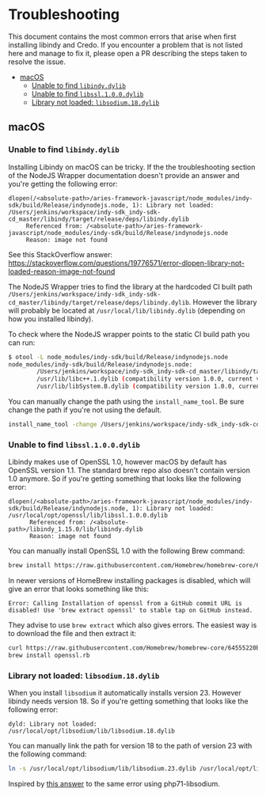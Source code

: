 # Troubleshooting

This document contains the most common errors that arise when first installing libindy and Credo. If you encounter a problem that is not listed here and manage to fix it, please open a PR describing the steps taken to resolve the issue.

- [macOS](#macos)
  - [Unable to find `libindy.dylib`](#unable-to-find-libindydylib)
  - [Unable to find `libssl.1.0.0.dylib`](#unable-to-find-libssl100dylib)
  - [Library not loaded: `libsodium.18.dylib`](#library-not-loaded-libsodium18dylib)

## macOS

### Unable to find `libindy.dylib`

Installing Libindy on macOS can be tricky. If the the troubleshooting section of the NodeJS Wrapper documentation doesn't provide an answer and you're getting the following error:

```
dlopen(/<absolute-path>/aries-framework-javascript/node_modules/indy-sdk/build/Release/indynodejs.node, 1): Library not loaded: /Users/jenkins/workspace/indy-sdk_indy-sdk-cd_master/libindy/target/release/deps/libindy.dylib
     Referenced from: /<absolute-path>/aries-framework-javascript/node_modules/indy-sdk/build/Release/indynodejs.node
     Reason: image not found
```

See this StackOverflow answer: https://stackoverflow.com/questions/19776571/error-dlopen-library-not-loaded-reason-image-not-found

The NodeJS Wrapper tries to find the library at the hardcoded CI built path `/Users/jenkins/workspace/indy-sdk_indy-sdk-cd_master/libindy/target/release/deps/libindy.dylib`. However the library will probably be located at `/usr/local/lib/libindy.dylib` (depending on how you installed libindy).

To check where the NodeJS wrapper points to the static CI build path you can run:

```bash
$ otool -L node_modules/indy-sdk/build/Release/indynodejs.node
node_modules/indy-sdk/build/Release/indynodejs.node:
        /Users/jenkins/workspace/indy-sdk_indy-sdk-cd_master/libindy/target/release/deps/libindy.dylib (compatibility version 0.0.0, current version 0.0.0)
        /usr/lib/libc++.1.dylib (compatibility version 1.0.0, current version 902.1.0)
        /usr/lib/libSystem.B.dylib (compatibility version 1.0.0, current version 1281.100.1)
```

You can manually change the path using the `install_name_tool`. Be sure change the path if you're not using the default.

```bash
install_name_tool -change /Users/jenkins/workspace/indy-sdk_indy-sdk-cd_master/libindy/target/release/deps/libindy.dylib /usr/local/lib/libindy.dylib node_modules/indy-sdk/build/Release/indynodejs.node
```

### Unable to find `libssl.1.0.0.dylib`

Libindy makes use of OpenSSL 1.0, however macOS by default has OpenSSL version 1.1. The standard brew repo also doesn't contain version 1.0 anymore. So if you're getting something that looks like the following error:

```
dlopen(/<absolute-path>/aries-framework-javascript/node_modules/indy-sdk/build/Release/indynodejs.node, 1): Library not loaded: /usr/local/opt/openssl/lib/libssl.1.0.0.dylib
      Referenced from: /<absolute-path>/libindy_1.15.0/lib/libindy.dylib
      Reason: image not found
```

You can manually install OpenSSL 1.0 with the following Brew command:

```sh
brew install https://raw.githubusercontent.com/Homebrew/homebrew-core/64555220bfbf4a25598523c2e4d3a232560eaad7/Formula/openssl.rb -f
```

In newer versions of HomeBrew installing packages is disabled, which will give an error that looks something like this:

```
Error: Calling Installation of openssl from a GitHub commit URL is disabled! Use 'brew extract openssl' to stable tap on GitHub instead.
```

They advise to use `brew extract` which also gives errors. The easiest way is to download the file and then extract it:

```sh
curl https://raw.githubusercontent.com/Homebrew/homebrew-core/64555220bfbf4a25598523c2e4d3a232560eaad7/Formula/openssl.rb -o openssl.rb
brew install openssl.rb
```

### Library not loaded: `libsodium.18.dylib`

When you install `libsodium` it automatically installs version 23. However libindy needs version 18. So if you're getting something that looks like the following error:

```
dyld: Library not loaded: /usr/local/opt/libsodium/lib/libsodium.18.dylib
```

You can manually link the path for version 18 to the path of version 23 with the following command:

```sh
ln -s /usr/local/opt/libsodium/lib/libsodium.23.dylib /usr/local/opt/libsodium/lib/libsodium.18.dylib
```

Inspired by [this answer](https://github.com/Homebrew/homebrew-php/issues/4589) to the same error using php71-libsodium.
